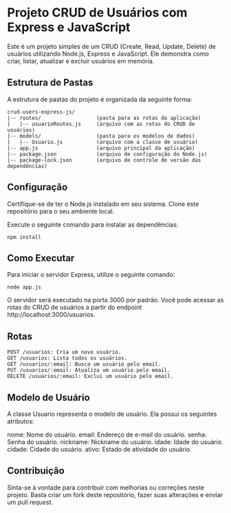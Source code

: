 # Projeto CRUD de Usuários com Express e JavaScript

Este é um projeto simples de um CRUD (Create, Read, Update, Delete) de usuários utilizando Node.js, Express e JavaScript. Ele demonstra como criar, listar, atualizar e excluir usuários em memória.

## Estrutura de Pastas

A estrutura de pastas do projeto é organizada da seguinte forma:

```plaintext
crud-users-express-js/
|-- routes/                  (pasta para as rotas da aplicação)
|   |-- usuarioRoutes.js     (arquivo com as rotas do CRUD de usuários)
|-- models/                  (pasta para os modelos de dados)
|   |-- Usuario.js           (arquivo com a classe de usuário)
|-- app.js                   (arquivo principal da aplicação)
|-- package.json             (arquivo de configuração do Node.js)
|-- package-lock.json        (arquivo de controle de versão das dependências)
```
## Configuração
Certifique-se de ter o Node.js instalado em seu sistema.
Clone este repositório para o seu ambiente local.

Execute o seguinte comando para instalar as dependências:

```plaintext
npm install
```

## Como Executar
Para iniciar o servidor Express, utilize o seguinte comando:
```plaintext
node app.js
```
O servidor será executado na porta 3000 por padrão. Você pode acessar as rotas do CRUD de usuários a partir do endpoint http://localhost:3000/usuarios.

## Rotas
```plaintext
POST /usuarios: Cria um novo usuário.
GET /usuarios: Lista todos os usuários.
GET /usuarios/:email: Busca um usuário pelo email.
PUT /usuarios/:email: Atualiza um usuário pelo email.
DELETE /usuarios/:email: Exclui um usuário pelo email.
```

## Modelo de Usuário
A classe Usuario representa o modelo de usuário. Ela possui os seguintes atributos:

nome: Nome do usuário.
email: Endereço de e-mail do usuário.
senha: Senha do usuário.
nickname: Nickname do usuário.
idade: Idade do usuário.
cidade: Cidade do usuário.
ativo: Estado de atividade do usuário.
## Contribuição
Sinta-se à vontade para contribuir com melhorias ou correções neste projeto. Basta criar um fork deste repositório, fazer suas alterações e enviar um pull request.
